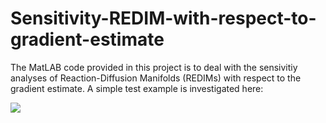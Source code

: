 # Sensitivity-REDIM-with-respect-to-gradient-estimate

The MatLAB code provided in this project is to deal with the sensivitiy analyses of Reaction-Diffusion Manifolds (REDIMs) with respect to the gradient estimate. 
A simple test example is investigated here:

<img src="https://render.githubusercontent.com/render/math?math= \frac{\partial\psi_1}{\partial t} &
 =- k_1 \psi_1&
 +d \frac{\partial^2\psi_1}{\partial x^2}  &\qquad \psi_1(0) = 1      &\psi_1(1) = 0">


